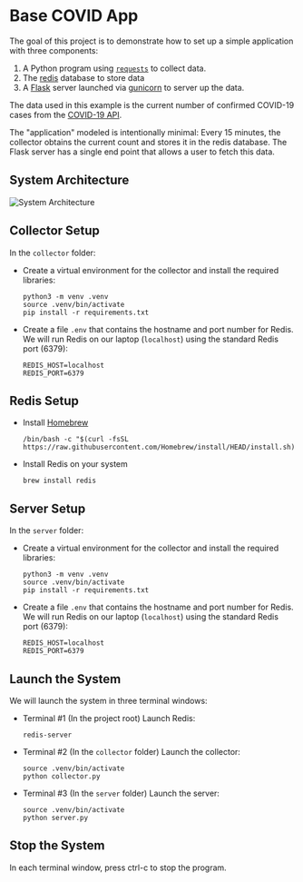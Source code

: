 
# Base COVID App

The goal of this project is to demonstrate how to set up a simple application with three components:

1. A Python program using [`requests`](https://docs.python-requests.org/en/master/) to collect data.
2. The [redis](https://redis.io/) database to store data
3. A [Flask](https://flask.palletsprojects.com/en/2.0.x/) server launched via [gunicorn](https://gunicorn.org/) to server up the data.

The data used in this example is the current number of confirmed COVID-19 cases from the [COVID-19 API](https://covid19-api.com/).  

The "application" modeled is intentionally minimal: Every 15 minutes, the collector obtains the current count and stores it in the redis database.  The Flask server has a single end point that allows a user to fetch this data.


## System Architecture

![System Architecture](architecture.png)

## Collector Setup

In the `collector` folder:

* Create a virtual environment for the collector and install the required libraries:

  ```
  python3 -m venv .venv
  source .venv/bin/activate
  pip install -r requirements.txt
  ```

* Create a file `.env` that contains the hostname and port number for Redis.  We will run Redis on our laptop (`localhost`) using the standard Redis port (6379):

  ```
  REDIS_HOST=localhost
  REDIS_PORT=6379
  ```

## Redis Setup

* Install [Homebrew](https://brew.sh/)

  ```
  /bin/bash -c "$(curl -fsSL https://raw.githubusercontent.com/Homebrew/install/HEAD/install.sh)"
  ```
  
* Install Redis on your system

  ```
  brew install redis
  ```
  
## Server Setup

In the `server` folder:

* Create a virtual environment for the collector and install the required libraries:

  ```
  python3 -m venv .venv
  source .venv/bin/activate
  pip install -r requirements.txt
  ```

* Create a file `.env` that contains the hostname and port number for Redis.  We will run Redis on our laptop (`localhost`) using the standard Redis port (6379):

  ```
  REDIS_HOST=localhost
  REDIS_PORT=6379
  ```


## Launch the System

We will launch the system in three terminal windows:

* Terminal #1 (In the project root) Launch Redis:

  ```
  redis-server
  ```
  
* Terminal #2 (In the `collector` folder) Launch the collector:

  ```
  source .venv/bin/activate
  python collector.py
  ```
  
* Terminal #3 (In the `server` folder) Launch the server:

  ```
  source .venv/bin/activate
  python server.py
  ```
  
## Stop the System

In each terminal window, press ctrl-c to stop the program.
    